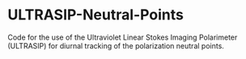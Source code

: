# ULTRASIP-Neutral-Points
Code for the use of the Ultraviolet Linear Stokes Imaging Polarimeter (ULTRASIP) for diurnal tracking of the polarization neutral points.
